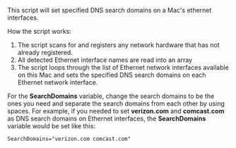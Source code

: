 This script will set specified DNS search domains on a Mac's ethernet interfaces.

How the script works:

1. The script scans for and registers any network hardware that has not already registered.
2. All detected Ethernet interface names are read into an array
3. The script loops through the list of Ethernet network interfaces available on this Mac and sets the specified DNS search domains on each Ethernet network interface.

For the **SearchDomains** variable, change the search domains to be the ones you need and separate the search domains from each other by using spaces. For example, if you needed to set **verizon.com** and **comcast.com** as DNS search domains on Ethernet interfaces, the **SearchDomains** variable would be set like this:

`SearchDomains="verizon.com comcast.com"`